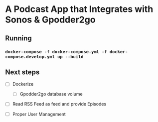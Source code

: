 # A Podcast App that Integrates with Sonos & Gpodder2go

## Running
### `docker-compose -f docker-compose.yml -f docker-compose.develop.yml up --build`

## Next steps
- [ ] Dockerize
    - [ ] Gpodder2go database volume
- [ ] Read RSS Feed as feed and provide Episodes
- [ ] Proper User Management

